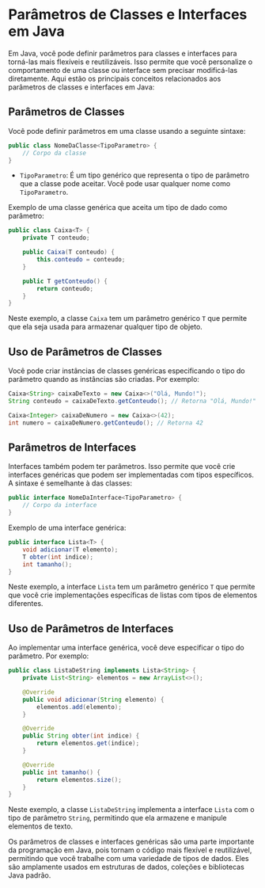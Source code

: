 # Parâmetros de Classes e Interfaces em Java

Em Java, você pode definir parâmetros para classes e interfaces para torná-las mais flexíveis e reutilizáveis. Isso permite que você personalize o comportamento de uma classe ou interface sem precisar modificá-las diretamente. Aqui estão os principais conceitos relacionados aos parâmetros de classes e interfaces em Java:

## Parâmetros de Classes

Você pode definir parâmetros em uma classe usando a seguinte sintaxe:

```java
public class NomeDaClasse<TipoParametro> {
    // Corpo da classe
}
```

- `TipoParametro`: É um tipo genérico que representa o tipo de parâmetro que a classe pode aceitar. Você pode usar qualquer nome como `TipoParametro`.

Exemplo de uma classe genérica que aceita um tipo de dado como parâmetro:

```java
public class Caixa<T> {
    private T conteudo;

    public Caixa(T conteudo) {
        this.conteudo = conteudo;
    }

    public T getConteudo() {
        return conteudo;
    }
}
```

Neste exemplo, a classe `Caixa` tem um parâmetro genérico `T` que permite que ela seja usada para armazenar qualquer tipo de objeto.

## Uso de Parâmetros de Classes

Você pode criar instâncias de classes genéricas especificando o tipo do parâmetro quando as instâncias são criadas. Por exemplo:

```java
Caixa<String> caixaDeTexto = new Caixa<>("Olá, Mundo!");
String conteudo = caixaDeTexto.getConteudo(); // Retorna "Olá, Mundo!"

Caixa<Integer> caixaDeNumero = new Caixa<>(42);
int numero = caixaDeNumero.getConteudo(); // Retorna 42
```

## Parâmetros de Interfaces

Interfaces também podem ter parâmetros. Isso permite que você crie interfaces genéricas que podem ser implementadas com tipos específicos. A sintaxe é semelhante à das classes:

```java
public interface NomeDaInterface<TipoParametro> {
    // Corpo da interface
}
```

Exemplo de uma interface genérica:

```java
public interface Lista<T> {
    void adicionar(T elemento);
    T obter(int indice);
    int tamanho();
}
```

Neste exemplo, a interface `Lista` tem um parâmetro genérico `T` que permite que você crie implementações específicas de listas com tipos de elementos diferentes.

## Uso de Parâmetros de Interfaces

Ao implementar uma interface genérica, você deve especificar o tipo do parâmetro. Por exemplo:

```java
public class ListaDeString implements Lista<String> {
    private List<String> elementos = new ArrayList<>();

    @Override
    public void adicionar(String elemento) {
        elementos.add(elemento);
    }

    @Override
    public String obter(int indice) {
        return elementos.get(indice);
    }

    @Override
    public int tamanho() {
        return elementos.size();
    }
}
```

Neste exemplo, a classe `ListaDeString` implementa a interface `Lista` com o tipo de parâmetro `String`, permitindo que ela armazene e manipule elementos de texto.

Os parâmetros de classes e interfaces genéricas são uma parte importante da programação em Java, pois tornam o código mais flexível e reutilizável, permitindo que você trabalhe com uma variedade de tipos de dados. Eles são amplamente usados em estruturas de dados, coleções e bibliotecas Java padrão.